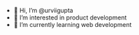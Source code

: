 - 👋 Hi, I’m @urviigupta
- 👀 I’m interested in product development
- 🌱 I’m currently learning web development
